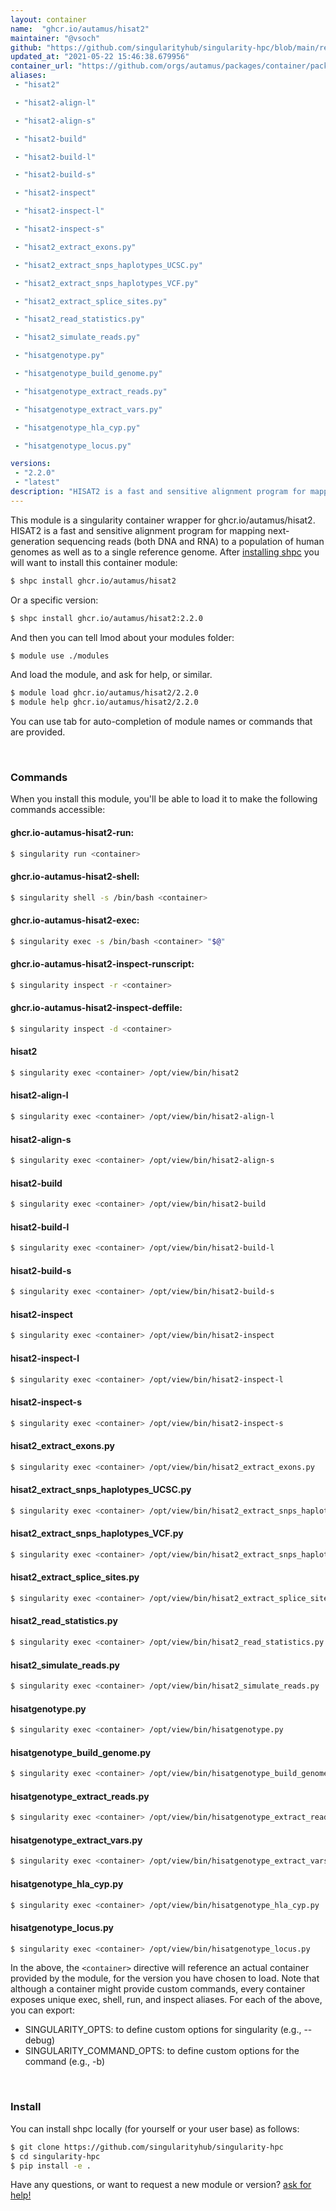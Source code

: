 ```yaml
---
layout: container
name:  "ghcr.io/autamus/hisat2"
maintainer: "@vsoch"
github: "https://github.com/singularityhub/singularity-hpc/blob/main/registry/ghcr.io/autamus/hisat2/container.yaml"
updated_at: "2021-05-22 15:46:38.679956"
container_url: "https://github.com/orgs/autamus/packages/container/package/hisat2"
aliases:
 - "hisat2"

 - "hisat2-align-l"

 - "hisat2-align-s"

 - "hisat2-build"

 - "hisat2-build-l"

 - "hisat2-build-s"

 - "hisat2-inspect"

 - "hisat2-inspect-l"

 - "hisat2-inspect-s"

 - "hisat2_extract_exons.py"

 - "hisat2_extract_snps_haplotypes_UCSC.py"

 - "hisat2_extract_snps_haplotypes_VCF.py"

 - "hisat2_extract_splice_sites.py"

 - "hisat2_read_statistics.py"

 - "hisat2_simulate_reads.py"

 - "hisatgenotype.py"

 - "hisatgenotype_build_genome.py"

 - "hisatgenotype_extract_reads.py"

 - "hisatgenotype_extract_vars.py"

 - "hisatgenotype_hla_cyp.py"

 - "hisatgenotype_locus.py"

versions:
 - "2.2.0"
 - "latest"
description: "HISAT2 is a fast and sensitive alignment program for mapping next-generation sequencing reads (both DNA and RNA) to a population of human genomes as well as to a single reference genome."
---
```


This module is a singularity container wrapper for ghcr.io/autamus/hisat2.
HISAT2 is a fast and sensitive alignment program for mapping next-generation sequencing reads (both DNA and RNA) to a population of human genomes as well as to a single reference genome.
After [installing shpc](#install) you will want to install this container module:

```bash
$ shpc install ghcr.io/autamus/hisat2
```

Or a specific version:

```bash
$ shpc install ghcr.io/autamus/hisat2:2.2.0
```

And then you can tell lmod about your modules folder:

```bash
$ module use ./modules
```

And load the module, and ask for help, or similar.

```bash
$ module load ghcr.io/autamus/hisat2/2.2.0
$ module help ghcr.io/autamus/hisat2/2.2.0
```

You can use tab for auto-completion of module names or commands that are provided.

<br>

### Commands

When you install this module, you'll be able to load it to make the following commands accessible:

#### ghcr.io-autamus-hisat2-run:

```bash
$ singularity run <container>
```

#### ghcr.io-autamus-hisat2-shell:

```bash
$ singularity shell -s /bin/bash <container>
```

#### ghcr.io-autamus-hisat2-exec:

```bash
$ singularity exec -s /bin/bash <container> "$@"
```

#### ghcr.io-autamus-hisat2-inspect-runscript:

```bash
$ singularity inspect -r <container>
```

#### ghcr.io-autamus-hisat2-inspect-deffile:

```bash
$ singularity inspect -d <container>
```


#### hisat2
       
```bash
$ singularity exec <container> /opt/view/bin/hisat2
```


#### hisat2-align-l
       
```bash
$ singularity exec <container> /opt/view/bin/hisat2-align-l
```


#### hisat2-align-s
       
```bash
$ singularity exec <container> /opt/view/bin/hisat2-align-s
```


#### hisat2-build
       
```bash
$ singularity exec <container> /opt/view/bin/hisat2-build
```


#### hisat2-build-l
       
```bash
$ singularity exec <container> /opt/view/bin/hisat2-build-l
```


#### hisat2-build-s
       
```bash
$ singularity exec <container> /opt/view/bin/hisat2-build-s
```


#### hisat2-inspect
       
```bash
$ singularity exec <container> /opt/view/bin/hisat2-inspect
```


#### hisat2-inspect-l
       
```bash
$ singularity exec <container> /opt/view/bin/hisat2-inspect-l
```


#### hisat2-inspect-s
       
```bash
$ singularity exec <container> /opt/view/bin/hisat2-inspect-s
```


#### hisat2_extract_exons.py
       
```bash
$ singularity exec <container> /opt/view/bin/hisat2_extract_exons.py
```


#### hisat2_extract_snps_haplotypes_UCSC.py
       
```bash
$ singularity exec <container> /opt/view/bin/hisat2_extract_snps_haplotypes_UCSC.py
```


#### hisat2_extract_snps_haplotypes_VCF.py
       
```bash
$ singularity exec <container> /opt/view/bin/hisat2_extract_snps_haplotypes_VCF.py
```


#### hisat2_extract_splice_sites.py
       
```bash
$ singularity exec <container> /opt/view/bin/hisat2_extract_splice_sites.py
```


#### hisat2_read_statistics.py
       
```bash
$ singularity exec <container> /opt/view/bin/hisat2_read_statistics.py
```


#### hisat2_simulate_reads.py
       
```bash
$ singularity exec <container> /opt/view/bin/hisat2_simulate_reads.py
```


#### hisatgenotype.py
       
```bash
$ singularity exec <container> /opt/view/bin/hisatgenotype.py
```


#### hisatgenotype_build_genome.py
       
```bash
$ singularity exec <container> /opt/view/bin/hisatgenotype_build_genome.py
```


#### hisatgenotype_extract_reads.py
       
```bash
$ singularity exec <container> /opt/view/bin/hisatgenotype_extract_reads.py
```


#### hisatgenotype_extract_vars.py
       
```bash
$ singularity exec <container> /opt/view/bin/hisatgenotype_extract_vars.py
```


#### hisatgenotype_hla_cyp.py
       
```bash
$ singularity exec <container> /opt/view/bin/hisatgenotype_hla_cyp.py
```


#### hisatgenotype_locus.py
       
```bash
$ singularity exec <container> /opt/view/bin/hisatgenotype_locus.py
```



In the above, the `<container>` directive will reference an actual container provided
by the module, for the version you have chosen to load. Note that although a container
might provide custom commands, every container exposes unique exec, shell, run, and
inspect aliases. For each of the above, you can export:

 - SINGULARITY_OPTS: to define custom options for singularity (e.g., --debug)
 - SINGULARITY_COMMAND_OPTS: to define custom options for the command (e.g., -b)

<br>
  
### Install

You can install shpc locally (for yourself or your user base) as follows:

```bash
$ git clone https://github.com/singularityhub/singularity-hpc
$ cd singularity-hpc
$ pip install -e .
```

Have any questions, or want to request a new module or version? [ask for help!](https://github.com/singularityhub/singularity-hpc/issues)